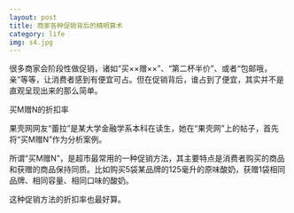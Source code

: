 ```yaml
---
layout: post
title: 商家各种促销背后的精明算术
category: life
img: s4.jpg
---
```

很多商家会阶段性做促销，诸如“买××赠××”、“第二杯半价”、或者“包邮哦，亲”等等，让消费者感到有便宜可占。但在促销背后，谁占到了便宜，其实并不是直观呈现出来的那么简单。

买M赠N的折扣率

果壳网网友“蕾拉”是某大学金融学系本科在读生，她在“果壳网”上的帖子，首先将“买M赠N”作为分析案例。

所谓“买M赠N”，是超市最常用的一种促销方法，其主要特点是消费者购买的商品和获赠的商品保持同质。比如购买5袋某品牌的125毫升的原味酸奶，获赠1袋相同品牌、相同容量、相同口味的酸奶。

这种促销方法的折扣率也最好算。
